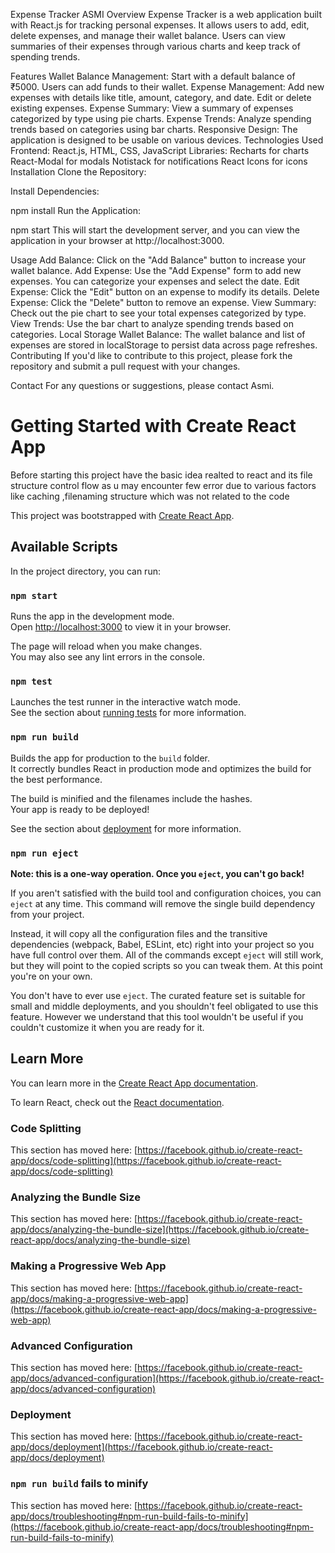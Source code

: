 Expense Tracker ASMI
Overview
Expense Tracker is a web application built with React.js for tracking personal expenses. It allows users to add, edit, delete expenses, and manage their wallet balance. Users can view summaries of their expenses through various charts and keep track of spending trends.

Features
Wallet Balance Management: Start with a default balance of ₹5000. Users can add funds to their wallet.
Expense Management: Add new expenses with details like title, amount, category, and date. Edit or delete existing expenses.
Expense Summary: View a summary of expenses categorized by type using pie charts.
Expense Trends: Analyze spending trends based on categories using bar charts.
Responsive Design: The application is designed to be usable on various devices.
Technologies Used
Frontend: React.js, HTML, CSS, JavaScript
Libraries:
Recharts for charts
React-Modal for modals
Notistack for notifications
React Icons for icons
Installation
Clone the Repository:

Install Dependencies:

npm install
Run the Application:

npm start
This will start the development server, and you can view the application in your browser at http://localhost:3000.

Usage
Add Balance: Click on the "Add Balance" button to increase your wallet balance.
Add Expense: Use the "Add Expense" form to add new expenses. You can categorize your expenses and select the date.
Edit Expense: Click the "Edit" button on an expense to modify its details.
Delete Expense: Click the "Delete" button to remove an expense.
View Summary: Check out the pie chart to see your total expenses categorized by type.
View Trends: Use the bar chart to analyze spending trends based on categories.
Local Storage
Wallet Balance: The wallet balance and list of expenses are stored in localStorage to persist data across page refreshes.
Contributing
If you'd like to contribute to this project, please fork the repository and submit a pull request with your changes.

Contact
For any questions or suggestions, please contact Asmi.


# Getting Started with Create React App
Before starting this project have the basic idea realted to react and its file structure control flow as u may encounter few error due to various factors like caching ,filenaming structure which was not related to the code


This project was bootstrapped with [Create React App](https://github.com/facebook/create-react-app).

## Available Scripts

In the project directory, you can run:

### `npm start`

Runs the app in the development mode.\
Open [http://localhost:3000](http://localhost:3000) to view it in your browser.

The page will reload when you make changes.\
You may also see any lint errors in the console.

### `npm test`

Launches the test runner in the interactive watch mode.\
See the section about [running tests](https://facebook.github.io/create-react-app/docs/running-tests) for more information.

### `npm run build`

Builds the app for production to the `build` folder.\
It correctly bundles React in production mode and optimizes the build for the best performance.

The build is minified and the filenames include the hashes.\
Your app is ready to be deployed!

See the section about [deployment](https://facebook.github.io/create-react-app/docs/deployment) for more information.

### `npm run eject`

**Note: this is a one-way operation. Once you `eject`, you can't go back!**

If you aren't satisfied with the build tool and configuration choices, you can `eject` at any time. This command will remove the single build dependency from your project.

Instead, it will copy all the configuration files and the transitive dependencies (webpack, Babel, ESLint, etc) right into your project so you have full control over them. All of the commands except `eject` will still work, but they will point to the copied scripts so you can tweak them. At this point you're on your own.

You don't have to ever use `eject`. The curated feature set is suitable for small and middle deployments, and you shouldn't feel obligated to use this feature. However we understand that this tool wouldn't be useful if you couldn't customize it when you are ready for it.

## Learn More

You can learn more in the [Create React App documentation](https://facebook.github.io/create-react-app/docs/getting-started).

To learn React, check out the [React documentation](https://reactjs.org/).

### Code Splitting

This section has moved here: [https://facebook.github.io/create-react-app/docs/code-splitting](https://facebook.github.io/create-react-app/docs/code-splitting)

### Analyzing the Bundle Size

This section has moved here: [https://facebook.github.io/create-react-app/docs/analyzing-the-bundle-size](https://facebook.github.io/create-react-app/docs/analyzing-the-bundle-size)

### Making a Progressive Web App

This section has moved here: [https://facebook.github.io/create-react-app/docs/making-a-progressive-web-app](https://facebook.github.io/create-react-app/docs/making-a-progressive-web-app)

### Advanced Configuration

This section has moved here: [https://facebook.github.io/create-react-app/docs/advanced-configuration](https://facebook.github.io/create-react-app/docs/advanced-configuration)

### Deployment

This section has moved here: [https://facebook.github.io/create-react-app/docs/deployment](https://facebook.github.io/create-react-app/docs/deployment)

### `npm run build` fails to minify

This section has moved here: [https://facebook.github.io/create-react-app/docs/troubleshooting#npm-run-build-fails-to-minify](https://facebook.github.io/create-react-app/docs/troubleshooting#npm-run-build-fails-to-minify)
